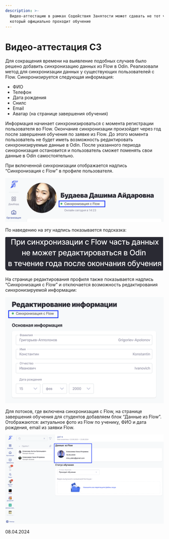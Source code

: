 ```yaml
---
description: >-
  Видео-аттестацию в рамках Содействия Занятости может сдавать не тот человек,
  который официально проходит обучение
---
```


# Видео-аттестация СЗ

Для сокращения времени на выявление подобных случаев было решено добавить синхронизацию данных из Flow в Odin. Реализовали метод для синхронизации данных у существующих пользователей с Flow. Синхронизируется следующая информация:

* ФИО
* Телефон
* Дата рождения
* Снилс
* Email
* Аватар (на странице завершения обучения)

Информация начинает синхронизироваться с момента регистрации пользователя во Flow. Окончание синхронизации произойдет через год после завершения обучения по заявке из Flow. До этого момента пользователь не будет иметь возможность редактировать синхронизируемые данные в Odin. После указанного периода синхронизация остановится и пользователь сможет поменять свои данные в Odin самостоятельно.

При включенной синхронизации отображается надпись “Синхронизация с Flow” в профиле пользователя.

![](<../../.gitbook/assets/image (292).png>)

По наведению на эту надпись показывается подсказка:

![](<../../.gitbook/assets/image (293).png>)

На странице редактирования профиля также показывается надпись “Синхронизация с Flow” и отключается возможность редактирования синхронизируемой информации:

![](<../../.gitbook/assets/image (294).png>)

Для потоков, где включена синхронизация с Flow, на странице завершения обучения для студентов добавляем блок “Данные из Flow”. Отображаются: актуальное фото из Flow по ученику, ФИО и дата рождения, email из заявки Flow.

![](<../../.gitbook/assets/image (295).png>)

08.04.2024
